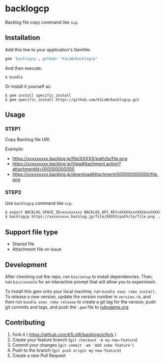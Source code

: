 # backlogcp

Backlog file copy command like `scp`.

## Installation

Add this line to your application's Gemfile:

```ruby
gem 'backlogcp', github: "k1LoW/backlogcp"
```

And then execute:

    $ bundle

Or install it yourself as:

    $ gem install specific_install
    $ gem specific_install https://github.com/k1LoW/backlogcp.git

## Usage

### STEP1

Copy Backlog file URI.

Example:

- https://xxxxxxxxx.backlog.jp/file/XXXXX/path/to/file.png
- https://xxxxxxxxx.backlog.jp/ViewAttachment.action?attachmentId=000000000000
- https://xxxxxxxxx.backlog.jp/downloadAttachment/000000000000/file.png

### STEP2

Use `backlogcp` command like `scp`.

```sh
$ export BACKLOG_SPACE_ID=xxxxxxxxx BACKLOG_API_KEY=XXXXXxxxXXXXxxXXXXXxXXXXXXX
$ backlogcp https://xxxxxxxxx.backlog.jp/file/XXXXX/path/to/file.png ./
```

## Support file type

- Shared file
- Attachment file on issue

## Development

After checking out the repo, run `bin/setup` to install dependencies. Then, run `bin/console` for an interactive prompt that will allow you to experiment.

To install this gem onto your local machine, run `bundle exec rake install`. To release a new version, update the version number in `version.rb`, and then run `bundle exec rake release` to create a git tag for the version, push git commits and tags, and push the `.gem` file to [rubygems.org](https://rubygems.org).

## Contributing

1. Fork it ( https://github.com/k1LoW/backlogcp/fork )
2. Create your feature branch (`git checkout -b my-new-feature`)
3. Commit your changes (`git commit -am 'Add some feature'`)
4. Push to the branch (`git push origin my-new-feature`)
5. Create a new Pull Request

